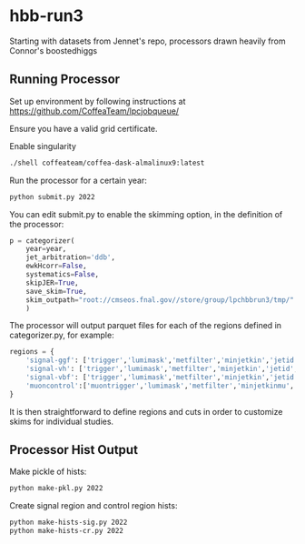 # hbb-run3

Starting with datasets from Jennet's repo, processors drawn heavily from Connor's boostedhiggs

## Running Processor
Set up environment by following instructions at https://github.com/CoffeaTeam/lpcjobqueue/


Ensure you have a valid grid certificate.

Enable singularity
```bash
./shell coffeateam/coffea-dask-almalinux9:latest
```

Run the processor for a certain year:
```bash
python submit.py 2022
```

You can edit submit.py to enable the skimming option, in the definition of the processor:

```python
p = categorizer(
    year=year,
    jet_arbitration='ddb',
    ewkHcorr=False,
    systematics=False,
    skipJER=True, 
    save_skim=True, 
    skim_outpath="root://cmseos.fnal.gov//store/group/lpchbbrun3/tmp/"
    )
```

The processor will output parquet files for each of the regions defined in categorizer.py, for example:

```python
regions = {
    'signal-ggf': ['trigger','lumimask','metfilter','minjetkin','jetid','antiak4btagMediumOppHem','met','noleptons','notvbf','not2FJ'],
    'signal-vh': ['trigger','lumimask','metfilter','minjetkin','jetid','antiak4btagMediumOppHem','met','noleptons','notvbf','2FJ'],
    'signal-vbf': ['trigger','lumimask','metfilter','minjetkin','jetid','antiak4btagMediumOppHem','met','noleptons','isvbf'],
    'muoncontrol':['muontrigger','lumimask','metfilter','minjetkinmu', 'jetid',  'ak4btagMedium08', 'onemuon', 'muonkin','muonDphiAK8']
}
```
It is then straightforward to define regions and cuts in order to customize skims for individual studies.


## Processor Hist Output
Make pickle of hists:
```bash
python make-pkl.py 2022
```

Create signal region and control region hists:
```bash
python make-hists-sig.py 2022
python make-hists-cr.py 2022
```

